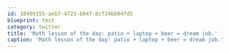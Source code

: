 ```yaml
---
id: 18409155-aeb7-4723-b04f-8cf24bb04fd5
blueprint: text
category: twitter
title: 'Math lesson of the day: patio + laptop + beer = dream job.'
caption: 'Math lesson of the day: patio + laptop + beer = dream job.'
---
```

